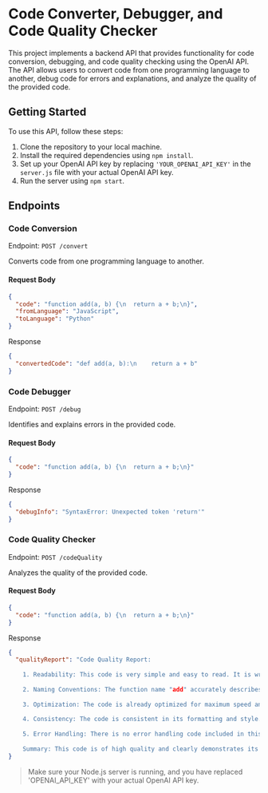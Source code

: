 
# Code Converter, Debugger, and Code Quality Checker

This project implements a backend API that provides functionality for code conversion, debugging, and code quality checking using the OpenAI API. The API allows users to convert code from one programming language to another, debug code for errors and explanations, and analyze the quality of the provided code.

## Getting Started

To use this API, follow these steps:

1. Clone the repository to your local machine.
2. Install the required dependencies using `npm install`.
3. Set up your OpenAI API key by replacing `'YOUR_OPENAI_API_KEY'` in the `server.js` file with your actual OpenAI API key.
4. Run the server using `npm start`.

## Endpoints

### Code Conversion

Endpoint: `POST /convert`

Converts code from one programming language to another.

#### Request Body

```json
{
  "code": "function add(a, b) {\n  return a + b;\n}",
  "fromLanguage": "JavaScript",
  "toLanguage": "Python"
}
```
Response

```json
{
  "convertedCode": "def add(a, b):\n    return a + b"
}
```

### Code Debugger

Endpoint: `POST /debug`

Identifies and explains errors in the provided code.

#### Request Body

```json
{
  "code": "function add(a, b) {\n  return a + b;\n}"
}
```
Response

```json
{
  "debugInfo": "SyntaxError: Unexpected token 'return'"
}

```

### Code Quality Checker

Endpoint: `POST /codeQuality`

Analyzes the quality of the provided code.

#### Request Body

```json
{
  "code": "function add(a, b) {\n  return a + b;\n}"
}
```
Response

```json
{
  "qualityReport": "Code Quality Report:
    
    1. Readability: This code is very simple and easy to read. It is written in a clear and concise manner and the purpose of the code is very clearly stated.
    
    2. Naming Conventions: The function name "add" accurately describes its purpose.
    
    3. Optimization: The code is already optimized for maximum speed and efficiency.
    
    4. Consistency: The code is consistent in its formatting and style.
    
    5. Error Handling: There is no error handling code included in this example.
    
    Summary: This code is of high quality and clearly demonstrates its purpose. It is also well formatted, consistent, and optimized for speed and efficiency. However, it is lacking in error handling capabilities."
}
```
> Make sure your Node.js server is running, and you have replaced 'OPENAI_API_KEY' with your actual OpenAI API key.

